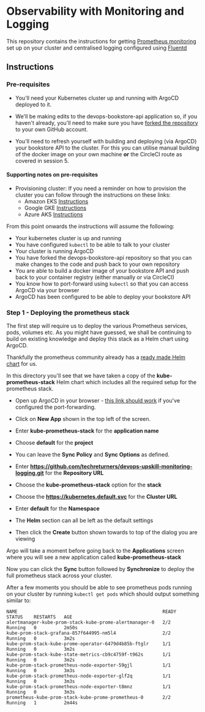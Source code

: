 # Observability with Monitoring and Logging 

This repository contains the instructions for getting [Prometheus monitoring](https://prometheus.io/) set up on your cluster and centralised logging configured using [Fluentd](https://www.fluentd.org/)

## Instructions

### Pre-requisites

* You'll need your Kubernetes cluster up and running with ArgoCD deployed to it.

* We'll be making edits to the devops-bookstore-api application so, if you haven't already, you'll need to make sure you have [forked the repository](https://github.com/techreturners/devops-bookstore-api) to your own GitHub account.

* You'll need to refresh yourself with building and deploying (via ArgoCD) your bookstore API to the cluster. For this you can utilise manual building of the docker image on your own machine **or** the CircleCI route as covered in session 5.

#### Supporting notes on pre-requisites

* Provisioning cluster: If you need a reminder on how to provision the cluster you can follow through the instructions on these links:
    * Amazon EKS [Instructions](https://github.com/techreturners/devops-upskill-eks-terraform/tree/session-004-gitops#readme)
    * Google GKE [Instructions](https://github.com/techreturners/devops-upskill-gke-terraform/tree/session-004-gitops#readme)
    * Azure AKS [Instructions](https://github.com/techreturners/devops-upskill-aks-terraform/tree/session-004-gitops#readme)

From this point onwards the instructions will assume the following:

* Your kubernetes cluster is up and running
* You have configured `kubectl` to be able to talk to your cluster
* Your cluster is running ArgoCD
* You have forked the devops-bookstore-api repository so that you can make changes to the code and push back to your own repository
* You are able to build a docker image of your bookstore API and push back to your container registry (either manually or via CircleCI)
* You know how to port-forward using `kubectl` so that you can access ArgoCD via your browser
* ArgoCD has been configured to be able to deploy your bookstore API

### Step 1 - Deploying the prometheus stack

The first step will require us to deploy the various Prometheus services, pods, volumes etc. As you might have guessed, we shall be continuing to build on existing knowledge and deploy this stack as a Helm chart using ArgoCD.

Thankfully the prometheus community already has a [ready made Helm chart](https://github.com/prometheus-community/helm-charts/tree/main/charts/kube-prometheus-stack) for us.

In this directory you'll see that we have taken a copy of the **kube-prometheus-stack** Helm chart which includes all the required setup for the prometheus stack. 

- Open up ArgoCD in your browser - [this link should work](https://127.0.0.1:9000/applications) if you've configured the port-forwarding.

- Click on **New App** shown in the top left of the screen.

- Enter **kube-prometheus-stack** for the **application name**

- Choose **default** for the **project**

- You can leave the **Sync Policy** and **Sync Options** as defined.

- Enter **https://github.com/techreturners/devops-upskill-monitoring-logging.git** for the **Repository URL**

- Choose the **kube-prometheus-stack** option for the **stack**

- Choose the **https://kubernetes.default.svc** for the **Cluster URL**

- Enter **default** for the **Namespace**

- The **Helm** section can all be left as the default settings

-  Then click the **Create** button shown towards to top of the dialog you are viewing

Argo will take a moment before going back to the **Applications** screen where you will see a new application called **kube-prometheus-stack**

Now you can click the **Sync** button followed by **Synchronize** to deploy the full prometheus stack across your cluster.

After a few moments you should be able to see prometheus pods running on your cluster by running `kubectl get pods` which should output something similar to:

```
NAME                                                     READY   STATUS    RESTARTS   AGE
alertmanager-kube-prom-stack-kube-prome-alertmanager-0   2/2     Running   0          2m50s
kube-prom-stack-grafana-857f644995-nm5l4                 2/2     Running   0          3m2s
kube-prom-stack-kube-prome-operator-6479d4b85b-ftglr     1/1     Running   0          3m2s
kube-prom-stack-kube-state-metrics-cb9c4759f-t962s       1/1     Running   0          3m2s
kube-prom-stack-prometheus-node-exporter-59gjl           1/1     Running   0          3m3s
kube-prom-stack-prometheus-node-exporter-glf2q           1/1     Running   0          3m3s
kube-prom-stack-prometheus-node-exporter-t8mnz           1/1     Running   0          3m3s
prometheus-kube-prom-stack-kube-prome-prometheus-0       2/2     Running   1          2m44s
```







